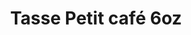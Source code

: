 ---
image: /img/products/produit21.jpg
images:
 - /img/products/produit21.jpg
id: 21-tasse-petit
title: "Tasse Petit café 6oz"
type: produits
i18nlanguage: fr
---